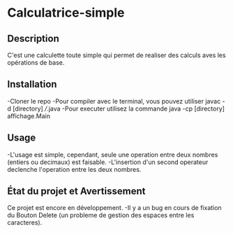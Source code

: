 # Calculatrice-simple

## Description  
C'est une calculette toute simple qui permet de realiser des calculs aves les opérations de base.

## Installation  
-Cloner le repo
-Pour compiler avec le terminal, vous pouvez utiliser javac -d [directory] */*.java
-Pour executer utilisez la commande java -cp [directory] affichage.Main

## Usage  
-L'usage est simple, cependant, seule une operation entre deux nombres (entiers ou decimaux) est faisable.
-L'insertion d'un second operateur declenche l'operation entre les deux nombres.

## État du projet et Avertissement
Ce projet est encore en développement.
-Il y a un bug en cours de fixation du Bouton Delete (un probleme de gestion des espaces entre les caracteres).
